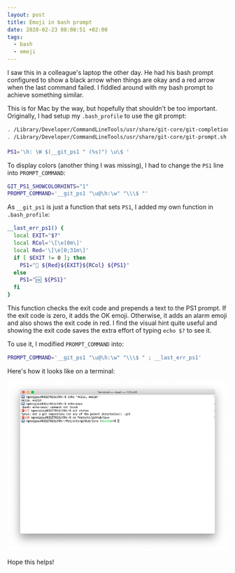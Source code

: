 ```yaml
---
layout: post
title: Emoji in bash prompt
date: 2020-02-23 08:08:51 +02:00
tags:
  - bash
  - emoji
---
```


I saw this in a colleague's laptop the other day. He had his bash prompt
configured to show a black arrow when things are okay and a red arrow when the
last command failed. I fiddled around with my bash prompt to achieve something
similar.

This is for Mac by the way, but hopefully that shouldn't be too important.
Originally, I had setup my `.bash_profile` to use the git prompt:

```sh
. /Library/Developer/CommandLineTools/usr/share/git-core/git-completion.bash
. /Library/Developer/CommandLineTools/usr/share/git-core/git-prompt.sh

PS1='\h: \W $(__git_ps1 " (%s)") \u\$ '
```

To display colors (another thing I was missing), I had to change the `PS1` line
into `PROMPT_COMMAND`:

```sh
GIT_PS1_SHOWCOLORHINTS="1"
PROMPT_COMMAND='__git_ps1 "\u@\h:\w" "\\\$ "'
```

As `__git_ps1` is just a function that sets `PS1`, I added my own function in
`.bash_profile`:

```sh
__last_err_ps1() {
  local EXIT="$?"
  local RCol='\[\e[0m\]'
  local Red='\[\e[0;31m\]'
  if [ $EXIT != 0 ]; then
    PS1="🚨 ${Red}${EXIT}${RCol} ${PS1}"
  else
    PS1="🆗 ${PS1}"
  fi
}
```

This function checks the exit code and prepends a text to the PS1 prompt. If the
exit code is zero, it adds the OK emoji. Otherwise, it adds an alarm emoji and
also shows the exit code in red. I find the visual hint quite useful and showing
the exit code saves the extra effort of typing `echo $?` to see it.

To use it, I modified `PROMPT_COMMAND` into:

```sh
PROMPT_COMMAND='__git_ps1 "\u@\h:\w" "\\\$ " ; __last_err_ps1'
```

Here's how it looks like on a terminal:

![Emoji in bash prompt](/assets/2020/2020-02-23-emoji-bash.png)

Hope this helps!
